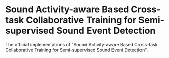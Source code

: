 # Sound Activity-aware Based Cross-task Collaborative Training for Semi-supervised Sound Event Detection


The official implementations of "Sound Activity-aware Based Cross-task Collaborative Training for Semi-supervised Sound Event Detection".
